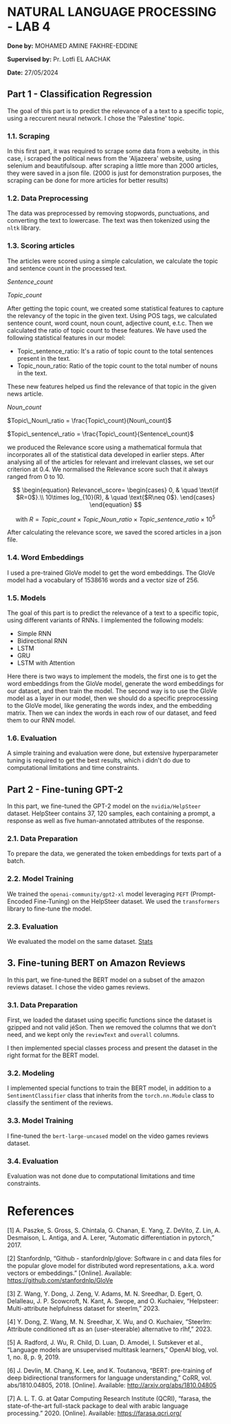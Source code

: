 # **NATURAL LANGUAGE PROCESSING - LAB 4**

**Done by:** MOHAMED AMINE FAKHRE-EDDINE

**Supervised by:** Pr. Lotfi EL AACHAK

**Date:** 27/05/2024

## **Part 1 - Classification Regression**

The goal of this part is to predict the relevance of a a text to a specific topic, using a reccurent neural network. I chose the 'Palestine' topic.

### **1.1. Scraping**

In this first part, it was required to scrape some data from a website, in this case, i scraped the political news from the 'Aljazeera' website, using selenium and beautifulsoup. after scraping a little more than 2000 articles, they were saved in a json file. (2000 is just for demonstration purposes, the scraping can be done for more articles for better results)

### **1.2. Data Preprocessing**

The data was preprocessed by removing stopwords, punctuations, and converting the text to lowercase. The text was then tokenized using the `nltk` library.

### **1.3. Scoring articles**

The articles were scored using a simple calculation, we calculate the topic and sentence count in the processed text.

$Sentence\_count$

$Topic\_count$

After getting the topic count, we created some statistical features to capture the relevancy of the topic in the given text. Using POS tags, we calculated sentence count, word count, noun count, adjective count, e.t.c. Then we calculated the ratio of topic count to these features. We have used the following statistical features in our model:
- Topic_sentence_ratio: It's a ratio of topic count to the total sentences present in the text.
- Topic_noun_ratio: Ratio of the topic count to the total number of nouns in the text.

These new features helped us find the relevance of that topic in the given news article.

$Noun\_count$

$Topic\_Noun\_ratio = \frac{Topic\_count}{Noun\_count}$

$Topic\_sentence\_ratio = \frac{Topic\_count}{Sentence\_count}$

we produced the Relevance score using a mathematical formula that incorporates all of the statistical data developed in earlier steps. After analysing all of the articles for relevant and irrelevant classes, we set our criterion at 0.4. We normalised the Relevance score such that it always ranged from 0 to 10.

$$
\begin{equation}
Relevance\_score=
\begin{cases}
0, & \quad \text{if $R=0$}.\\
10\times log_{10}(R), & \quad \text{$R\neq 0$}.
\end{cases}
\end{equation}
$$

$$
\text{with $R = Topic\_count\times Topic\_Noun\_ratio\times Topic\_sentence\_ratio\times 10^{5}$}
$$

After calculating the relevance score, we saved the scored articles in a json file.

### **1.4. Word Embeddings**

I used a pre-trained GloVe model to get the word embeddings. The GloVe model had a vocabulary of 1538616 words and a vector size of 256.

### **1.5. Models**

The goal of this part is to predict the relevance of a text to a specific topic, using different variants of RNNs. I implemented the following models:
- Simple RNN
- Bidirectional RNN
- LSTM
- GRU
- LSTM with Attention

Here there is two ways to implement the models, the first one is to get the word embeddings from the GloVe model, generate the word embeddings for our dataset, and then train the model. The second way is to use the GloVe model as a layer in our model, then we should do a specific preprocessing to the GloVe model, like generating the words index, and the embedding matrix. Then we can index the words in each row of our dataset, and feed them to our RNN model.

### **1.6. Evaluation**

A simple training and evaluation were done, but extensive hyperparameter tuning is required to get the best results, which i didn't do due to computational limitations and time constraints.

## **Part 2 - Fine-tuning GPT-2**

In this part, we fine-tuned the GPT-2 model on the `nvidia/HelpSteer` dataset. HelpSteer contains 37, 120 samples, each containing a prompt, a response as well as five human-annotated attributes of the response.

### **2.1. Data Preparation**

To prepare the data, we generated the token embeddings for texts part of a batch.

### **2.2. Model Training**

We trained the `openai-community/gpt2-xl` model leveraging `PEFT` (Prompt-Encoded Fine-Tuning) on the HelpSteer dataset. We used the `transformers` library to fine-tune the model.

### **2.3. Evaluation**

We evaluated the model on the same dataset. [Stats](https://api.wandb.ai/links/lonewolf-ent/cct8dzpz)

## **3. Fine-tuning BERT on Amazon Reviews**

In this part, we fine-tuned the BERT model on a subset of the amazon reviews dataset. I chose the video games reviews.

### **3.1. Data Preparation**

First, we loaded the dataset using specific functions since the dataset is gzipped and not valid jéSon. Then we removed the columns that we don't need, and we kept only the `reviewText` and `overall` columns.

I then implemented special classes process and present the dataset in the right format for the BERT model.

### **3.2. Modeling**

I implemented special functions to train the BERT model, in addition to a `SentimentClassifier` class that inherits from the `torch.nn.Module` class to classify the sentiment of the reviews.

### **3.3. Model Training**

I fine-tuned the `bert-large-uncased` model on the video games reviews dataset.

### **3.4. Evaluation**

Evaluation was not done due to computational limitations and time constraints.

# **References**

[1] A. Paszke, S. Gross, S. Chintala, G. Chanan, E. Yang, Z. DeVito, Z. Lin, A. Desmaison,
L. Antiga, and A. Lerer, “Automatic differentiation in pytorch,” 2017.

[2] Stanfordnlp, “Github - stanfordnlp/glove: Software in c and data files for the popular
glove model for distributed word representations, a.k.a. word vectors or embeddings.”
[Online]. Available: https://github.com/stanfordnlp/GloVe

[3] Z. Wang, Y. Dong, J. Zeng, V. Adams, M. N. Sreedhar, D. Egert, O. Delalleau, J. P.
Scowcroft, N. Kant, A. Swope, and O. Kuchaiev, “Helpsteer: Multi-attribute helpfulness
dataset for steerlm,” 2023.

[4] Y. Dong, Z. Wang, M. N. Sreedhar, X. Wu, and O. Kuchaiev, “Steerlm: Attribute
conditioned sft as an (user-steerable) alternative to rlhf,” 2023.

[5] A. Radford, J. Wu, R. Child, D. Luan, D. Amodei, I. Sutskever et al., “Language models
are unsupervised multitask learners,” OpenAI blog, vol. 1, no. 8, p. 9, 2019.

[6] J. Devlin, M. Chang, K. Lee, and K. Toutanova, “BERT: pre-training of deep
bidirectional transformers for language understanding,” CoRR, vol. abs/1810.04805,
2018. [Online]. Available: http://arxiv.org/abs/1810.04805

[7] A. L. T. G. at Qatar Computing Research Institute (QCRI), “farasa, the state-of-the-art
full-stack package to deal with arabic language processing.” 2020. [Online]. Available:
https://farasa.qcri.org/
